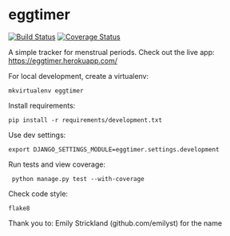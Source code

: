 eggtimer
==============

[![Build Status](https://travis-ci.org/jessamynsmith/eggtimer.svg?branch=master)](https://travis-ci.org/jessamynsmith/eggtimer)
[![Coverage Status](https://coveralls.io/repos/jessamynsmith/eggtimer/badge.svg?branch=master)](https://coveralls.io/r/jessamynsmith/eggtimer?branch=master)

A simple tracker for menstrual periods. Check out the live app:
https://eggtimer.herokuapp.com/

For local development, create a virtualenv:

    mkvirtualenv eggtimer

Install requirements:

    pip install -r requirements/development.txt

Use dev settings:

    export DJANGO_SETTINGS_MODULE=eggtimer.settings.development

Run tests and view coverage:

     python manage.py test --with-coverage

Check code style:

    flake8


Thank you to:
Emily Strickland (github.com/emilyst) for the name
